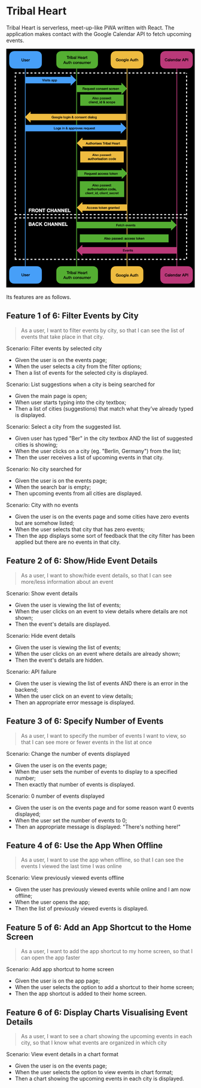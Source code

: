 # Tribal Heart

Tribal Heart is serverless, meet-up-like PWA written with React. The application makes contact with the Google Calendar API to fetch upcoming events.

<p align="center">
  <img src="img/arch_diagram.png" width="800">
</p>

Its features are as follows.

## Feature 1 of 6: Filter Events by City

> As a user, I want to filter events by city, so that I can see the list of events that take place in that city.

Scenario: Filter events by selected city

- Given the user is on the events page;
- When the user selects a city from the filter options;
- Then a list of events for the selected city is displayed.

Scenario: List suggestions when a city is being searched for

- Given the main page is open;
- When user starts typing into the city textbox;
- Then a list of cities (suggestions) that match what they’ve already typed is displayed.

Scenario: Select a city from the suggested list.

- Given user has typed "Ber" in the city textbox AND the list of suggested cities is showing;
- When the user clicks on a city (eg. "Berlin, Germany") from the list;
- Then the user receives a list of upcoming events in that city.

Scenario: No city searched for

- Given the user is on the events page;
- When the search bar is empty;
- Then upcoming events from all cities are displayed.

Scenario: City with no events

- Given the user is on the events page and some cities have zero events but are somehow listed;
- When the user selects that city that has zero events;
- Then the app displays some sort of feedback that the city filter has been applied but there are no events in that city.

## Feature 2 of 6: Show/Hide Event Details

> As a user, I want to show/hide event details, so that I can see more/less information about an event

Scenario: Show event details

- Given the user is viewing the list of events;
- When the user clicks on an event to view details where details are not shown;
- Then the event's details are displayed.

Scenario: Hide event details

- Given the user is viewing the list of events;
- When the user clicks on an event where details are already shown;
- Then the event's details are hidden.

Scenario: API failure

- Given the user is viewing the list of events AND there is an error in the backend;
- When the user click on an event to view details;
- Then an appropriate error message is displayed.

## Feature 3 of 6: Specify Number of Events

> As a user, I want to specify the number of events I want to view, so that I can see more or fewer events in the list at once

Scenario: Change the number of events displayed

- Given the user is on the events page;
- When the user sets the number of events to display to a specified number;
- Then exactly that number of events is displayed.

Scenario: 0  number of events displayed

- Given the user is on the events page and for some reason want 0 events displayed;
- When the user set the number of events to 0;
- Then an appropriate message is displayed: "There's nothing here!"

## Feature 4 of 6: Use the App When Offline

> As a user, I want to use the app when offline, so that I can see the events I viewed the last time I was online

Scenario: View previously viewed events offline

- Given the user has previously viewed events while online and I am now offline;
- When the user opens the app;
- Then the list of previously viewed events is displayed.

## Feature 5 of 6: Add an App Shortcut to the Home Screen

> As a user, I want to add the app shortcut to my home screen, so that I can open the app faster

Scenario: Add app shortcut to home screen

- Given the user is on the app page;
- When the user selects the option to add a shortcut to their home screen;
- Then the app shortcut is added to their home screen.

## Feature 6 of 6: Display Charts Visualising Event Details

> As a user, I want to see a chart showing the upcoming events in each city, so that I know what events are organized in which city

Scenario: View event details in a chart format

- Given the user is on the events page;
- When the user selects the option to view events in chart format;
- Then a chart showing the upcoming events in each city is displayed.